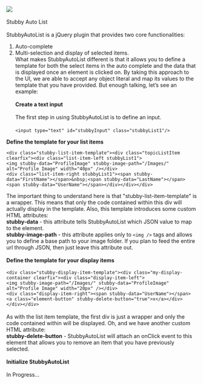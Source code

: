 <img src="http://www.stubbyui.com/images/stubby-mock.png" /><br /><br />
Stubby Auto List<br /><br />
StubbyAutoList is a jQuery plugin that provides two core functionalities:<br />
1.	Auto-complete<br />
2.	Multi-selection and display of selected items.<br />
What makes StubbyAutoList different is that it allows you to define a template for both the select items in the auto complete and the data that is displayed once an element is clicked on. By taking this approach to the UI, we are able to accept any object literal and map its values to the template that you have provided. But enough talking, let’s see an example:
<br /><br />
**Create a text input**<br /><br />
The first step in using StubbyAutoList is to define an input.<br /><br />
`<input type="text" id="stubbyInput" class="stubbyList1"/>`

**Define the template for your list items**

`<div class="stubby-list-item-template"><div class="topicListItem clearfix"><div class="list-item-left stubbyList1">`<br />
`<img stubby-data="ProfileImage" stubby-image-path="/Images/" alt="Profile Image" width="40px" /></div>`<br />
`<div class="list-item-right stubbyList1"><span stubby-data="FirstName"></span>&nbsp;<span stubby-data="LastName"></span>`<br /> 
`<span stubby-data="UserName"></span></div></div></div>`

The important thing to understand here is that "stubby-list-item-template" is a wrapper. This means that only the code contained within this div will actually display in the template. Also, this template introduces some custom HTML attributes:<br />
**stubby-data** - this attribute tells StubbyAutoList which JSON value to map to the element.
<br />**stubby-image-path** - this attribute applies only to `<img />` tags and allows you to define a base path to your image folder. If you plan to feed the entire url through JSON, then just leave this attribute out.
<br /><br />
**Define the template for your display items**<br /><br />
`<div class="stubby-display-item-template"><div class="my-display-container clearfix"><div class="display-item-left">`<br />
`<img stubby-image-path="/Images/" stubby-data="ProfileImage" alt="Profile Image" width="20px" /></div>`<br />
`<div class="display-item-right"><span stubby-data="UserName"></span>`<br />
`<a class="element-button" stubby-delete-button="true">x</a></div></div></div>`
<br /><br />
As with the list item template, the first div is just a wrapper and only the code contained within will be displayed. Oh, and we have another custom HTML attribute:<br />
**stubby-delete-button** - StubbyAutoList will attach an onClick event to this element that allows you to remove an item that you have previously selected.
<br /><br />
**Initialize StubbyAutoList**
<br /><br />
In Progress...